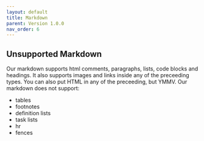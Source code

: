 ```yaml
---
layout: default
title: Markdown
parent: Version 1.0.0
nav_order: 6
---
```


## Unsupported Markdown
Our markdown supports html comments, paragraphs, lists, code blocks and headings. It also supports images and links inside any of the preceeding types. You can also put HTML in any of the preceeding, but YMMV. Our markdown does not support:

* tables
* footnotes
* definition lists
* task lists
* hr
* fences